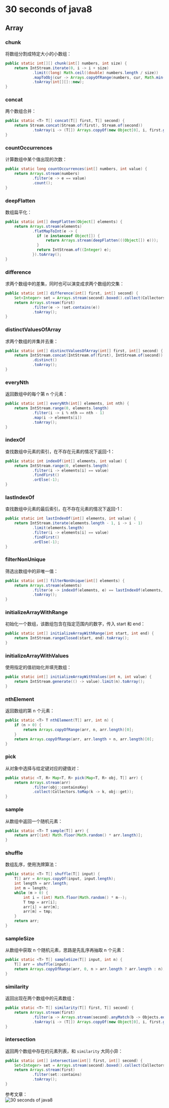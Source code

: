 # 30 seconds of java8

## Array

### chunk

将数组分割成特定大小的小数组：

```java
public static int[][] chunk(int[] numbers, int size) {
    return IntStream.iterate(0, i -> i + size)
            .limit((long) Math.ceil((double) numbers.length / size))
            .mapToObj(cur -> Arrays.copyOfRange(numbers, cur, Math.min(cur + size, numbers.length)))
            .toArray(int[][]::new);
}
```

### concat

两个数组合并：

```java
public static <T> T[] concat(T[] first, T[] second) {
    return Stream.concat(Stream.of(first), Stream.of(second))
            .toArray(i -> (T[]) Arrays.copyOf(new Object[0], i, first.getClass()));
}
```

### countOccurrences

计算数组中某个值出现的次数：

```java
public static long countOccurrences(int[] numbers, int value) {
    return Arrays.stream(numbers)
            .filter(e -> e == value)
            .count();
}
```

### deepFlatten

数组扁平化：

```java
public static int[] deepFlatten(Object[] elements) {
    return Arrays.stream(elements)
            .flatMapToInt(e -> {
              if (e instanceof Object[]) {
                  return Arrays.stream(deepFlatten(((Object[]) e)));
              }
              return IntStream.of((Integer) e);
            }).toArray();
}
```

### difference

求两个数组中的差集，同时也可以演变成求两个数组的交集：

```java
public static int[] difference(int[] first, int[] second) {
    Set<Integer> set = Arrays.stream(second).boxed().collect(Collectors.toSet());
    return Arrays.stream(first)
            .filter(e -> !set.contains(e))
            .toArray();
}
```

### distinctValuesOfArray

求两个数组的并集并去重：

```java
public static int[] distinctValuesOfArray(int[] first, int[] second) {
    return IntStream.concat(IntStream.of(first), IntStream.of(second))
            .distinct()
            .toArray();
}
```

### everyNth

返回数组中的每个第 n 个元素：

```java
public static int[] everyNth(int[] elements, int nth) {
    return IntStream.range(0, elements.length)
            .filter(i -> i % nth == nth - 1)
            .map(i -> elements[i])
            .toArray();
}
```

### indexOf

查找数组中元素的索引，在不存在元素的情况下返回-1：

```java
public static int indexOf(int[] elements, int value) {
    return IntStream.range(0, elements.length)
            .filter(i -> elements[i] == value)
            .findFirst()
            .orElse(-1);
}
```

### lastIndexOf

查找数组中元素的最后索引，在不存在元素的情况下返回-1：

```java
public static int lastIndexOf(int[] elements, int value) {
    return IntStream.iterate(elements.length - 1, i -> i - 1)
            .limit(elements.length)
            .filter(i -> elements[i] == value)
            .findFirst()
            .orElse(-1);
}
```

### filterNonUnique

筛选出数组中的非唯一值：

```java
public static int[] filterNonUnique(int[] elements) {
    return Arrays.stream(elements)
            .filter(e -> indexOf(elements, e) == lastIndexOf(elements, e))
            .toArray();
}
```

### initializeArrayWithRange

初始化一个数组，该数组包含在指定范围内的数字，传入 start 和 end：

```java
public static int[] initializeArrayWithRange(int start, int end) {
    return IntStream.rangeClosed(start, end).toArray();
}
```

### initializeArrayWithValues

使用指定的值初始化并填充数组：

```java
public static int[] initializeArrayWithValues(int n, int value) {
    return IntStream.generate(() -> value).limit(n).toArray();
}
```

### nthElement

返回数组的第 n 个元素：

```java
public static <T> T nthElement(T[] arr, int n) {
    if (n > 0) {
        return Arrays.copyOfRange(arr, n, arr.length)[0];
    }
    return Arrays.copyOfRange(arr, arr.length + n, arr.length)[0];
}
```

### pick

从对象中选择与给定键对应的键值对：

```java
public static <T, R> Map<T, R> pick(Map<T, R> obj, T[] arr) {
    return Arrays.stream(arr)
            .filter(obj::containsKey)
            .collect(Collectors.toMap(k -> k, obj::get));
}
```

### sample

从数组中返回一个随机元素：

```java
public static <T> T sample(T[] arr) {
    return arr[(int) Math.floor(Math.random() * arr.length)];
}
```

### shuffle

数组乱序，使用洗牌算法：

```java
public static <T> T[] shuffle(T[] input) {
    T[] arr = Arrays.copyOf(input, input.length);
    int length = arr.length;
    int m = length;
    while (m > 0) {
        int i = (int) Math.floor(Math.random() * m--);
        T tmp = arr[i];
        arr[i] = arr[m];
        arr[m] = tmp;
    }
    return arr;
}
```

### sampleSize

从数组中获取 n 个随机元素，思路是先乱序再抽取 n 个元素：

```java
public static <T> T[] sampleSize(T[] input, int n) {
    T[] arr = shuffle(input);
    return Arrays.copyOfRange(arr, 0, n > arr.length ? arr.length : n);
}
```

### similarity

返回出现在两个数组中的元素数组：

```java
public static <T> T[] similarity(T[] first, T[] second) {
    return Arrays.stream(first)
            .filter(a -> Arrays.stream(second).anyMatch(b -> Objects.equals(a, b)))
            .toArray(i -> (T[]) Arrays.copyOf(new Object[0], i, first.getClass()));
}
```

### intersection

返回两个数组中存在的元素列表，和 `similarity` 大同小异：

```java
public static int[] intersection(int[] first, int[] second) {
    Set<Integer> set = Arrays.stream(second).boxed().collect(Collectors.toSet());
    return Arrays.stream(first)
            .filter(set::contains)
            .toArray();
}
```

参考文章：  
![30 seconds of java8](https://github.com/biezhi/30-seconds-of-java8)
